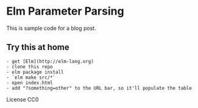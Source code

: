 # Elm Parameter Parsing

This is sample code for a blog post.

## Try this at home

    - get [Elm](http://elm-lang.org)
    - clone this repo
    - elm package install
    - `elm make src/*`
    - open index.html
    - add "?something=other" to the URL bar, so it'll populate the table

License CC0

